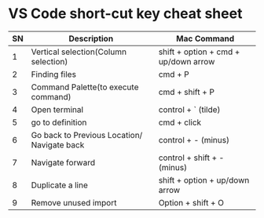 # VS Code short-cut key cheat sheet
| SN | Description | Mac Command |
| -- | ----------- | ----------- |
| 1 | Vertical selection(Column selection) | shift + option + cmd + up/down arrow |
| 2 | Finding files | cmd + P |
| 3 | Command Palette(to execute command) | cmd + shift + P |
| 4 | Open terminal | control + \` (tilde) |
| 5 | go to definition | cmd + click |
| 6 | Go back to Previous Location/ Navigate back | control + - (minus) |
| 7 | Navigate forward | control + shift + - (minus) |
| 8 | Duplicate a line | shift + option + up/down arrow |
| 9 | Remove unused import | Option + shift + O |
